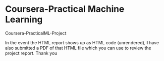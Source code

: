 # Coursera-Practical Machine Learning
Coursera-PracticalML-Project

In the event the HTML report shows up as HTML code (unrendered), I have also submitted a PDF of that HTML file which you can use to review the project report.
Thank you
